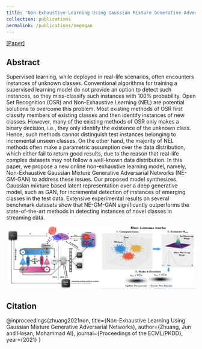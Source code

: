 ```yaml
---
title: "Non-Exhaustive Learning Using Gaussian Mixture Generative Adversarial Networks"
collection: publications
permalink: /publications/negmgan
---
```


[[Paper]](https://2021.ecmlpkdd.org/wp-content/uploads/2021/07/sub_191.pdf)

## Abstract
Supervised learning, while deployed in real-life scenarios, often encounters instances of unknown classes. Conventional algorithms for training a supervised learning model do not provide an option to detect such instances, so they miss-classify such instances with 100% probability. Open Set Recognition (OSR) and Non-Exhaustive Learning (NEL) are potential solutions to overcome this problem. Most existing methods of OSR first classify members of existing classes and then identify instances of new classes. However, many of the existing methods of OSR only makes a binary decision, i.e., they only identify the existence of the unknown class. Hence, such methods cannot distinguish test instances belonging to incremental unseen classes. On the other hand, the majority of NEL methods often make a parametric assumption over the data distribution, which either fail to return good results, due to the reason that real-life complex datasets may not follow a well-known data distribution. In this paper, we propose a new online non-exhaustive learning model, namely, Non-Exhaustive Gaussian Mixture Generative Adversarial Networks (NE-GM-GAN) to address these issues. Our proposed model synthesizes Gaussian mixture based latent representation over a deep generative model, such as GAN, for incremental detection of instances of emerging classes in the test data. Extensive experimental results on several benchmark datasets show that NE-GM-GAN significantly outperforms the state-of-the-art methods in detecting instances of novel classes in streaming data.

<p align="center">
  <img src="/images/pub_img/fig_negmgan.png?raw=true" style="width: 500px;"/> 
</p>

## Citation
@inproceedings{zhuang2021non,
  title={Non-Exhaustive Learning Using Gaussian Mixture Generative Adversarial Networks},
  author={Zhuang, Jun and Hasan, Mohammad Al},
  journal={Proceedings of the ECML/PKDD},
  year={2021}
}
